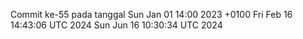 Commit ke-55 pada tanggal Sun Jan 01 14:00 2023 +0100
Fri Feb 16 14:43:06 UTC 2024
Sun Jun 16 10:30:34 UTC 2024

